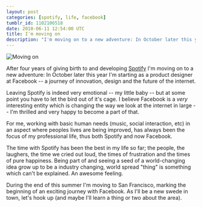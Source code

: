 ```yaml
---
layout: post
categories: [spotify, life, facebook]
tumblr_id: 1102106518  
date: 2010-06-11 12:54:00 UTC
title: I'm moving on
description: "I'm moving on to a new adventure: In October later this year I'm starting as a product designer at Facebook -- a journey of innovation, design and the future of the internet."
---
```


<img src="http://farm5.static.flickr.com/4011/4690730860_5ba08d99c6_o.png" alt="Moving on">

After four years of giving birth to and developing [Spotify](http://spotify.com/) I'm moving on to a new adventure: In October later this year I'm starting as a product designer at Facebook -- a journey of innovation, design and the future of the internet.

Leaving Spotify is indeed very emotional -- my little baby -- but at some point you have to let the bird out of it's cage. I believe Facebook is a _very_ interesting entity which is changing the way we look at the internet in large -- I'm thrilled and very happy to become a part of that.

For me, working with basic human needs (music, social interaction, etc) in an aspect where peoples lives are being improved, has always been the focus of my professional life, thus both Spotify and now Facebook.

The time with Spotify has been the best in my life so far; the people, the laughers, the time we cried out loud, the times of frustration and the times of pure happiness. Being part of and seeing a seed of a world-changing idea grow up to be a industry changing, world spread "thing" is something which can't be explained. An awesome feeling.

During the end of this summer I'm moving to San Francisco, marking the beginning of an exciting journey with Facebook. As I'll be a new swede in town, let's hook up (and maybe I'll learn a thing or two about the area).
